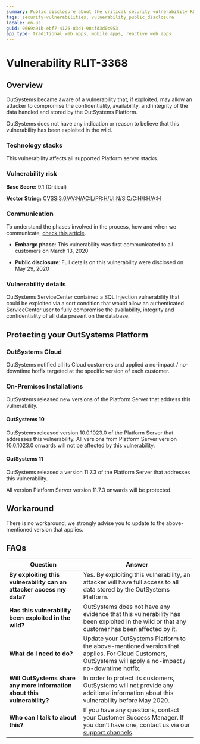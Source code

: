 ```yaml
---
summary: Public disclosure about the critical security vulnerability RLIT-3368
tags: security-vulnerabilities; vulnerability_public_disclosure
locale: en-us
guid: 0669a91b-ebf7-4126-83d1-984fd3d0c053
app_type: traditional web apps, mobile apps, reactive web apps
---
```



# Vulnerability RLIT-3368

## Overview

OutSystems became aware of a vulnerability that, if exploited, may allow an attacker to compromise the confidentiality, availability, and integrity of the data handled and stored by the OutSystems Platform.

OutSystems does not have any indication or reason to believe that this vulnerability has been exploited in the wild.

### Technology stacks

This vulnerability affects all supported Platform server stacks.

### Vulnerability risk

**Base Score:** 9.1 (Critical)

**Vector String:** [CVSS:3.0/AV:N/AC:L/PR:H/UI:N/S:C/C:H/I:H/A:H](https://www.first.org/cvss/calculator/3.0#CVSS:3.0/AV:N/AC:L/PR:H/UI:N/S:C/C:H/I:H/A:H)

### Communication
To understand the phases involved in the process, how and when we communicate, [check this article](https://success.outsystems.com/Support/Security/Vulnerabilities).

* **Embargo phase**: This vulnerability was first communicated to all customers on March 13, 2020

* **Public disclosure**: Full details on this vulnerability were disclosed on May 29, 2020

### Vulnerability details

OutSystems ServiceCenter contained a SQL Injection vulnerability that could be exploited via a sort condition that would allow an authenticated ServiceCenter user to fully compromise the availability, integrity and confidentiality of all data present on the database.

## Protecting your OutSystems Platform
### OutSystems Cloud
OutSystems notified all its Cloud customers and applied a no-impact / no-downtime hotfix targeted at the specific version of each customer.

### On-Premises Installations
OutSystems released new versions of the Platform Server that address this vulnerability.

#### OutSystems 10

OutSystems released version 10.0.1023.0 of the Platform Server that addresses this vulnerability.
All versions from Platform Server version 10.0.1023.0 onwards will not be affected by this vulnerability.

#### OutSystems 11

OutSystems released a version 11.7.3 of the Platform Server that addresses this vulnerability.

All version Platform Server version 11.7.3 onwards will be protected.

## Workaround

There is no workaround, we strongly advise you to update to the above-mentioned version that applies.

## FAQs

 

| Question         | Answer                                             |
|--------------------------------------------------------------------------|---------------------------------------------------------------------------------------------------------------------------------------------------------------------|
| **By exploiting this vulnerability can an attacker access my data?**         | Yes. By exploiting this vulnerability, an attacker will have full access to all data stored by the OutSystems Platform.                                             |
| **Has this vulnerability been exploited in the wild?**                   | OutSystems does not have any evidence that this vulnerability has been exploited in the wild or that any customer has been affected by it.                          |
| **What do I need to do?**                                                | Update your OutSystems Platform to the above-mentioned version that applies. For Cloud Customers, OutSystems will apply a no-impact / no-downtime hotfix.            |
| **Will OutSystems share any more information about this vulnerability?** | In order to protect its customers, OutSystems will not provide any additional information about this vulnerability before May 2020.                                 |
| **Who can I talk to about this?**                                        | If you have any questions, contact your Customer Success Manager. If you don’t have one, contact us via our [support channels](https://success.outsystems.com/Support/Enterprise_Customers/OutSystems_Support/01_Contact_OutSystems_technical_support#Contact_Channels). |


